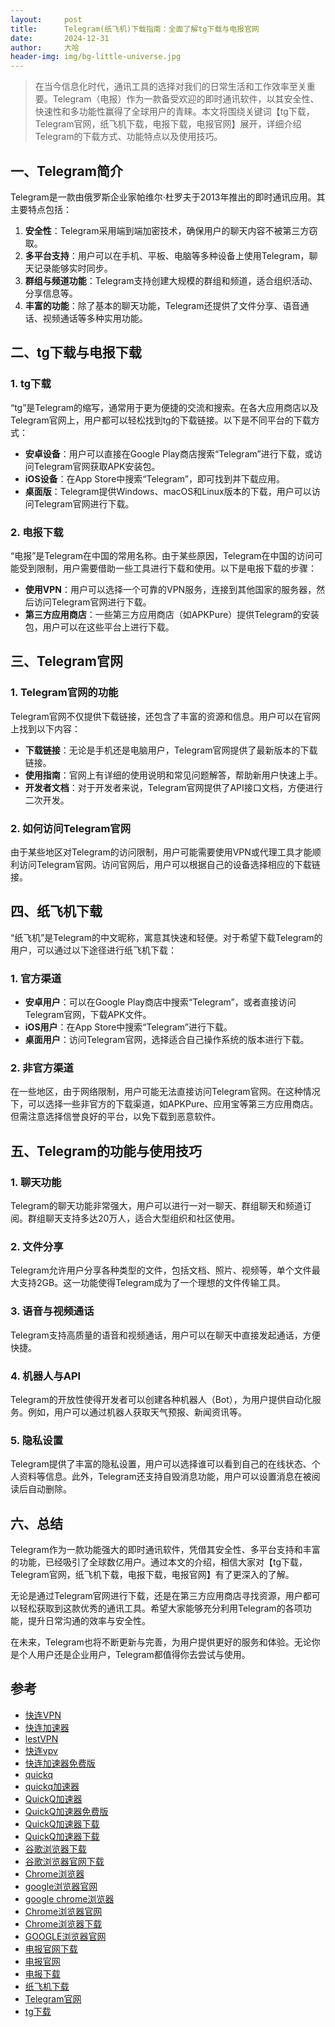 ```yaml
---
layout:     post
title:      Telegram(纸飞机)下载指南：全面了解tg下载与电报官网
date:       2024-12-31
author:     大哈
header-img: img/bg-little-universe.jpg
---
```


>在当今信息化时代，通讯工具的选择对我们的日常生活和工作效率至关重要。Telegram（电报）作为一款备受欢迎的即时通讯软件，以其安全性、快速性和多功能性赢得了全球用户的青睐。本文将围绕关键词【tg下载，Telegram官网，纸飞机下载，电报下载，电报官网】展开，详细介绍Telegram的下载方式、功能特点以及使用技巧。

## 一、Telegram简介

Telegram是一款由俄罗斯企业家帕维尔·杜罗夫于2013年推出的即时通讯应用。其主要特点包括：

1. **安全性**：Telegram采用端到端加密技术，确保用户的聊天内容不被第三方窃取。
2. **多平台支持**：用户可以在手机、平板、电脑等多种设备上使用Telegram，聊天记录能够实时同步。
3. **群组与频道功能**：Telegram支持创建大规模的群组和频道，适合组织活动、分享信息等。
4. **丰富的功能**：除了基本的聊天功能，Telegram还提供了文件分享、语音通话、视频通话等多种实用功能。

## 二、tg下载与电报下载

### 1. tg下载

“tg”是Telegram的缩写，通常用于更为便捷的交流和搜索。在各大应用商店以及Telegram官网上，用户都可以轻松找到tg的下载链接。以下是不同平台的下载方式：

- **安卓设备**：用户可以直接在Google Play商店搜索“Telegram”进行下载，或访问Telegram官网获取APK安装包。
- **iOS设备**：在App Store中搜索“Telegram”，即可找到并下载应用。
- **桌面版**：Telegram提供Windows、macOS和Linux版本的下载，用户可以访问Telegram官网进行下载。

### 2. 电报下载

“电报”是Telegram在中国的常用名称。由于某些原因，Telegram在中国的访问可能受到限制，用户需要借助一些工具进行下载和使用。以下是电报下载的步骤：

- **使用VPN**：用户可以选择一个可靠的VPN服务，连接到其他国家的服务器，然后访问Telegram官网进行下载。
- **第三方应用商店**：一些第三方应用商店（如APKPure）提供Telegram的安装包，用户可以在这些平台上进行下载。

## 三、Telegram官网

### 1. Telegram官网的功能

Telegram官网不仅提供下载链接，还包含了丰富的资源和信息。用户可以在官网上找到以下内容：

- **下载链接**：无论是手机还是电脑用户，Telegram官网提供了最新版本的下载链接。
- **使用指南**：官网上有详细的使用说明和常见问题解答，帮助新用户快速上手。
- **开发者文档**：对于开发者来说，Telegram官网提供了API接口文档，方便进行二次开发。

### 2. 如何访问Telegram官网

由于某些地区对Telegram的访问限制，用户可能需要使用VPN或代理工具才能顺利访问Telegram官网。访问官网后，用户可以根据自己的设备选择相应的下载链接。

## 四、纸飞机下载

“纸飞机”是Telegram的中文昵称，寓意其快速和轻便。对于希望下载Telegram的用户，可以通过以下途径进行纸飞机下载：

### 1. 官方渠道

- **安卓用户**：可以在Google Play商店中搜索“Telegram”，或者直接访问Telegram官网，下载APK文件。
- **iOS用户**：在App Store中搜索“Telegram”进行下载。
- **桌面用户**：访问Telegram官网，选择适合自己操作系统的版本进行下载。

### 2. 非官方渠道

在一些地区，由于网络限制，用户可能无法直接访问Telegram官网。在这种情况下，可以选择一些非官方的下载渠道，如APKPure、应用宝等第三方应用商店。但需注意选择信誉良好的平台，以免下载到恶意软件。

## 五、Telegram的功能与使用技巧

### 1. 聊天功能

Telegram的聊天功能非常强大，用户可以进行一对一聊天、群组聊天和频道订阅。群组聊天支持多达20万人，适合大型组织和社区使用。

### 2. 文件分享

Telegram允许用户分享各种类型的文件，包括文档、照片、视频等，单个文件最大支持2GB。这一功能使得Telegram成为了一个理想的文件传输工具。

### 3. 语音与视频通话

Telegram支持高质量的语音和视频通话，用户可以在聊天中直接发起通话，方便快捷。

### 4. 机器人与API

Telegram的开放性使得开发者可以创建各种机器人（Bot），为用户提供自动化服务。例如，用户可以通过机器人获取天气预报、新闻资讯等。

### 5. 隐私设置

Telegram提供了丰富的隐私设置，用户可以选择谁可以看到自己的在线状态、个人资料等信息。此外，Telegram还支持自毁消息功能，用户可以设置消息在被阅读后自动删除。

## 六、总结

Telegram作为一款功能强大的即时通讯软件，凭借其安全性、多平台支持和丰富的功能，已经吸引了全球数亿用户。通过本文的介绍，相信大家对【tg下载，Telegram官网，纸飞机下载，电报下载，电报官网】有了更深入的了解。

无论是通过Telegram官网进行下载，还是在第三方应用商店寻找资源，用户都可以轻松获取到这款优秀的通讯工具。希望大家能够充分利用Telegram的各项功能，提升日常沟通的效率与安全性。

在未来，Telegram也将不断更新与完善，为用户提供更好的服务和体验。无论你是个人用户还是企业用户，Telegram都值得你去尝试与使用。

## 参考

- [快连VPN](http://qyzbq.com)
- [快连加速器](http://yzqvu.com)
- [lestVPN](http://drbxi.com)
- [快连vpv](http://xkzvn.com)
- [快连加速器免费版](http://uulmr.com)
- [quickq](http://eslbn.com)
- [quickq加速器](http://gvjqh.com)
- [QuickQ加速器](http://rmype.com)
- [QuickQ加速器免费版](http://kzddz.com)
- [QuickQ加速器下载](http://jvlql.com)
- [QuickQ加速器下载](http://opcxp.com)
- [谷歌浏览器下载](http://nuktl.com)
- [谷歌浏览器官网下载](http://hpvoe.com)
- [Chrome浏览器](http://ubwma.com)
- [google浏览器官网](http://oyqdu.com)
- [google chrome浏览器](http://mzrya.com)
- [Chrome浏览器官网](http://ovrpt.com)
- [Chrome浏览器下载](http://ujaab.com)
- [GOOGLE浏览器官网](http://nfnlo.com)
- [电报官网下载](http://ezxwz.com)
- [电报官网](http://wofcd.com)
- [电报下载](http://cwaoz.com)
- [纸飞机下载](http://zejwo.com)
- [Telegram官网](http://nqnuk.com)
- [tg下载](http://obwwt.com)
